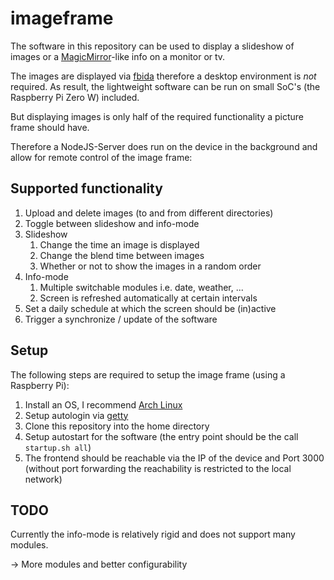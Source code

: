 # imageframe

The software in this repository can be used to display a slideshow of images or a [MagicMirror](https://github.com/MichMich/MagicMirror)-like info on a monitor or tv.

The images are displayed via [fbida](https://github.com/fcarlier/fbida) therefore a desktop environment is _not_ required.
As result, the lightweight software can be run on small SoC's (the Raspberry Pi Zero W) included.

But displaying images is only half of the required functionality a picture frame should have.

Therefore a NodeJS-Server does run on the device in the background and allow for remote control of the image frame:

## Supported functionality
1. Upload and delete images (to and from different directories)
2. Toggle between slideshow and info-mode
3. Slideshow
   1. Change the time an image is displayed
   2. Change the blend time between images
   3. Whether or not to show the images in a random order
4. Info-mode
   1. Multiple switchable modules i.e. date, weather, ...
   2. Screen is refreshed automatically at certain intervals
5. Set a daily schedule at which the screen should be (in)active
6. Trigger a synchronize / update of the software

## Setup
The following steps are required to setup the image frame (using a Raspberry Pi):
1. Install an OS, I recommend [Arch Linux](https://archlinuxarm.org/platforms/armv6/raspberry-pi)
2. Setup autologin via [getty](https://wiki.archlinux.org/title/Getty)
3. Clone this repository into the home directory
5. Setup autostart for the software (the entry point should be the call `startup.sh all`)
7. The frontend should be reachable via the IP of the device and Port 3000 (without port forwarding the reachability is restricted to the local network)

## TODO
Currently the info-mode is relatively rigid and does not support many modules.

   -> More modules and better configurability
